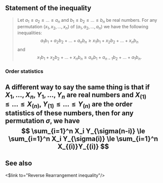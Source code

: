 ## Statement of the inequality

> Let $a_1 \le  a_2 \le \dots \le   a_n$ and $b_1 \le b_2 \le \dots\le b_n$ be real numbers. For any permutation $(x_1, x_2,\dots, x_n)$ of
> $(a_1, a_2, \dots , a_n)$ we have the following inequalities:
> $$a_1b_1 + a_2b_2 + \dots + a_nb_n ≥ x_1b_1 + x_2b_2 + \dots + x_nb_n $$
and 
> $$ x_1b_1 + x_2b_2 + \dots + x_nb_n \ge  a_nb_1 + a_{n−1}b_2 + \dots + a_1b_n.$$

### Order statistics

A different way to say the same thing is that if $X_1,\dots,X_n, Y_1,\dots,Y_n$ are real numbers and $X_{(1)}\le \dots \le X_{(n)}$, $Y_{(1)}\le \dots \le Y_{(n)}$ are the order statistics of these numbers, then for any permutation $\sigma$, we have 
$$ \sum_{i=1}^n X_i Y_{\sigma(n-i)}  \le \sum_{i=1}^n X_i Y_{\sigma(i)} \le \sum_{i=1}^n X_{(i)}Y_{(i)} $$
---

## See also

<$link to="Reverse Rearrangement inequality"/>
